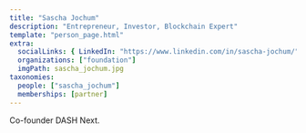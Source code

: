 ```yaml
---
title: "Sascha Jochum"
description: "Entrepreneur, Investor, Blockchain Expert"
template: "person_page.html"
extra:
  socialLinks: { LinkedIn: "https://www.linkedin.com/in/sascha-jochum/" }
  organizations: ["foundation"]
  imgPath: sascha_jochum.jpg
taxonomies:
  people: ["sascha_jochum"]
  memberships: [partner]
---
```


Co-founder DASH Next.
